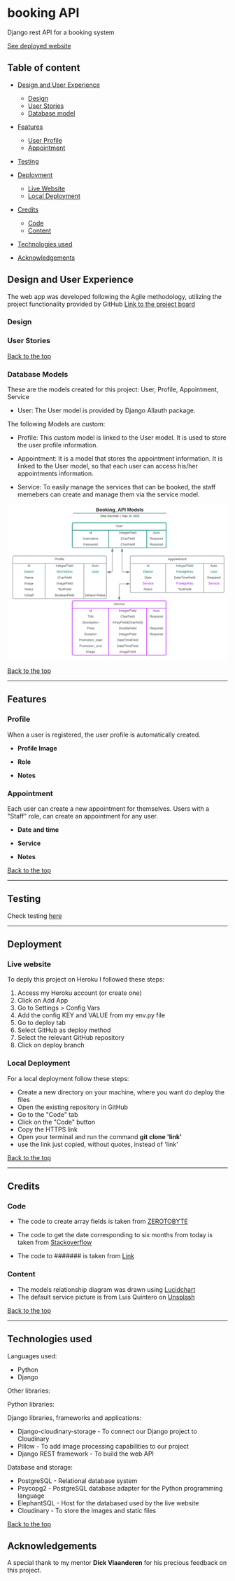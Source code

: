 # booking API
Django rest API for a booking system

[See deployed website]()

## Table of content

- [Design and User Experience](#design-and-user-experience)
  - [Design](#design)
  - [User Stories](#user-stories)
  - [Database model](#database-models)

- [Features](#features)
  - [User Profile](#user-profile)
  - [Appointment](#appointment)

- [Testing](#testing)

- [Deployment](#deployment)
  - [Live Website](#live-website)
  - [Local Deployment](#local-deployment)

- [Credits](#credits)
  - [Code](#code)
  - [Content](#content)

- [Technologies used](#technologies-used)

- [Acknowledgements](#acknowledgements)

## Design and User Experience

The web app was developed following the Agile methodology, utilizing the project functionality provided by GitHub
[Link to the project board](https://github.com/users/EliSacch/projects/6/)

### Design


### User Stories


[Back to the top](#table-of-content)

### Database Models

These are the models created for this project: User, Profile, Appointment, Service

- User:
The User model is provided by Django Allauth package.

The following Models are custom:

- Profile:
This custom model is linked to the User model. It is used to store the user profile information.

- Appointment:
It is a model that stores the appointment information. It is linked to the User model, so that each user can access his/her appointments information.

- Service:
To easily manage the services that can be booked, the staff memebers can create and manage them via the service model.

![Model relationship diagram](media/models_relationships_diagram.png)

[Back to the top](#table-of-content)

__________

## Features 

### Profile

When a user is registered, the user profile is automatically created.

- __Profile Image__

- __Role__

- __Notes__

### Appointment

Each user can create a new appointment for themselves. Users with a "Staff" role, can create an appointment for any user.

- __Date and time__

- __Service__

- __Notes__

[Back to the top](#table-of-content)

__________

## Testing 

Check testing [here](testing.md)

______________

## Deployment

### Live website

To deply this project on Heroku I followed these steps:
  1. Access my Heroku account (or create one)
  2. Click on Add App
  3. Go to Settings > Config Vars
  4. Add the config KEY and VALUE from my env.py file
  5. Go to deploy tab
  6. Select GitHub as deploy method
  7. Select the relevant GitHub repository
  8. Click on deploy branch

### Local Deployment

For a local deployment follow these steps:
  - Create a new directory on your machine, where you want do deploy the files
  - Open the existing repository in GitHub
  - Go to the "Code" tab
  - Click on the "Code" button
  - Copy the HTTPS link
  - Open your terminal and run the command __git clone 'link'__
  - use the link just copied, without quotes, instead of 'link'

[Back to the top](#table-of-content)

_____________

## Credits 

### Code

- The code to create array fields is taken from [ZEROTOBYTE](https://zerotobyte.com/django-arrayfield-working-with-arrays/#:~:text=What%20is%20ArrayField%20in%20Django,ForeignKey%2C%20OneToOneField%2C%20and%20ManyToManyField)

- The code to get the date corresponding to six months from today is taken from [Stackoverflow](https://stackoverflow.com/questions/546321/how-do-i-calculate-the-date-six-months-from-the-current-date-using-the-datetime)

- The code to ####### is taken from [Link]()

### Content

- The models relationship diagram was drawn using [Lucidchart](https://www.lucidchart.com/pages/)
- The default service picture is from Luis Quintero on [Unsplash](https://unsplash.com/es/@jibarox?utm_source=unsplash&utm_medium=referral&utm_content=creditCopyText)
  

[Back to the top](#table-of-content)

_____________

## Technologies used

Languages used:
  - Python
  - Django

Other libraries:

Python libraries:

Django libraries, frameworks and applications:
  - Django-cloudinary-storage - To connect our Django project to Cloudinary
  - Pillow - To add image processing capabilities to our project
  - Django REST framework - To build the web API

Database and storage:
  - PostgreSQL - Relational database system
  - Psycopg2 - PostgreSQL database adapter for the Python programming language
  - ElephantSQL - Host for the databased used by the live website
  - Cloudinary - To store the images and static files
  
[Back to the top](#table-of-content)

## Acknowledgements

A special thank to my mentor __Dick Vlaanderen__ for his precious feedback on this project.
